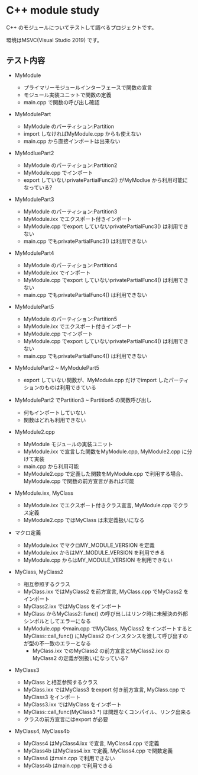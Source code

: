 C++ module study
====================

C++ のモジュールについてテストして調べるプロジェクトです。

環境はMSVC(Visual Studio 2019) です。

テスト内容
--------------------

- MyModule
  - プライマリーモジュールインターフェースで関数の宣言
  - モジュール実装ユニットで関数の定義
  - main.cpp で関数の呼び出し確認
- MyModulePart
  - MyModule のパーティション:Partition
  - import しなければMyModule.cpp からも使えない
  - main.cpp から直接インポートは出来ない
- MyModluePart2
  - MyModule のパーティション:Partition2
  - MyModule.cpp でインポート
  - export していないprivatePartialFunc2() がMyModlue から利用可能になっている?
- MyModulePart3
  - MyModule のパーティション:Partition3
  - MyModule.ixx でエクスポート付きインポート
  - MyModule.cpp でexport していないprivatePartialFunc3() は利用できない
  - main.cpp でもprivatePartialFunc3() は利用できない
- MyModulePart4
  - MyModule のパーティション:Partition4
  - MyModule.ixx でインポート
  - MyModule.cpp でexport していないprivatePartialFunc4() は利用できない
  - main.cpp でもprivatePartialFunc4() は利用できない
- MyModulePart5
  - MyModule のパーティション:Partition5
  - MyModule.ixx でエクスポート付きインポート
  - MyModule.cpp でインポート
  - MyModule.cpp でexport していないprivatePartialFunc4() は利用できない
  - main.cpp でもprivatePartialFunc4() は利用できない
- MyModulePart2 ~ MyModulePart5
  - export していない関数が、MyModule.cpp だけでimport したパーティションのものは利用できている
- MyModulePart2 でPartition3 ~ Partition5 の関数呼び出し
  - 何もインポートしていない
  - 関数はどれも利用できない
- MyModule2.cpp
  - MyModule モジュールの実装ユニット
  - MyModule.ixx で宣言した関数をMyModule.cpp, MyModule2.cpp に分けて実装
  - main.cpp から利用可能
  - MyModule2.cpp で定義した関数をMyModule.cpp で利用する場合、MyModule.cpp で関数の前方宣言があれば可能
- MyModule.ixx, MyClass
  - MyModule.ixx でエクスポート付きクラス宣言, MyModule.cpp でクラス定義
  - MyModule2.cpp ではMyClass は未定義扱いになる
- マクロ定義
  - MyModule.ixx でマクロMY_MODULE_VERSION を定義
  - MyModule.ixx からはMY_MODULE_VERSION を利用できる
  - MyModule.cpp からはMY_MODULE_VERSION を利用できない

- MyClass, MyClass2
  - 相互参照するクラス
  - MyClass.ixx ではMyClass2 を前方宣言, MyClass.cpp でMyClass2 をインポート
  - MyClass2.ixx ではMyClass をインポート
  - MyClass からMyClass2::func() の呼び出しはリンク時に未解決の外部シンボルとしてエラーになる
  - MyModule.cpp やmain.cpp でMyClass, MyClass2 をインポートするとMyClass::call_func() にMyClass2 のインスタンスを渡して呼び出すのが型の不一致のエラーとなる
    - MyClass.ixx でのMyClass2 の前方宣言とMyClass2.ixx のMyClass2 の定義が別扱いになっている?
- MyClass3
  - MyClass と相互参照するクラス
  - MyClass.ixx ではMyClass3 をexport 付き前方宣言, MyClass.cpp でMyClass3 をインポート
  - MyClass3.ixx ではMyClass をインポート
  - MyClass::call_func(MyClass3 *) は問題なくコンパイル、リンク出来る
  - クラスの前方宣言にはexport が必要
- MyClass4, MyClass4b
  - MyClass4 はMyClass4.ixx で宣言, MyClass4.cpp で定義
  - MyClass4b はMyClass4.ixx で定義, MyClass4.cpp で関数定義
  - MyClass4 はmain.cpp で利用できない
  - MyClass4b はmain.cpp で利用できる
